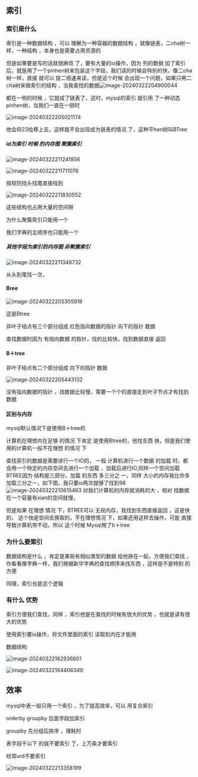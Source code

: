 

## 索引 

### 索引是什么 

索引是一种数据结构 ，可以 理解为一种容器的数据结构 ，就像链表，二cha树一样，一种结构 ，本身也是需要占用资源的



但是如果要是写的话就很麻烦 了，要有大量的io操作，因为 列的数据 加了索引 后，就是用了一个pinhen树来包装这个字段，我们读的时候会特别的快，像二cha树一样，直接 就可以 提二倍速来读，但是这个时候 会出现一个问题，如果只用二cha树来做索引的结构 ，当我查找的数据![image-20240322204900044](https://raw.githubusercontent.com/Eat-garlic/picture/master/CWZI/image-20240322204900044.png) 

都在一侧的时候 ，它就成了链表了，这时，mysql的索引 就引用 了一种动态 pinhen树，当我们一直在一侧时

![image-20240322205021174](https://raw.githubusercontent.com/Eat-garlic/picture/master/CWZI/image-20240322205021174.png)



他会将23给移上去，这样就不会出现成为链表的情况 了，这种平hen树叫BTree



##### id为索引 时候 的内存图  聚簇索引  

![image-20240322211241956](https://raw.githubusercontent.com/Eat-garlic/picture/master/CWZI/image-20240322211241956.png)

![image-20240322211711076](https://raw.githubusercontent.com/Eat-garlic/picture/master/CWZI/image-20240322211711076.png)

按规则找头找尾直接找到





![image-20240322211830552](https://raw.githubusercontent.com/Eat-garlic/picture/master/CWZI/image-20240322211830552.png)

这些结构也占用大量的空间呀	





为什么聚簇索引只能用一个

我们字典的主顺序也只能用一个



##### 其他字段为索引的内存图  非聚簇索引  

![image-20240322211348732](https://raw.githubusercontent.com/Eat-garlic/picture/master/CWZI/image-20240322211348732.png)

从头到尾找一次，

#### Bree

![image-20240322205305919](https://raw.githubusercontent.com/Eat-garlic/picture/master/CWZI/image-20240322205305919.png)

这是Btree

非叶子结点有三个部分组成  红色指向数据的指针  向下的指针  数据

查找数据时因为 有指向数据 的指针，找的比较快，找到数据直接 返回 



#### B＋tree

非叶子结点有二个部分组成    向下的指针  数据

![image-20240322205443132](https://raw.githubusercontent.com/Eat-garlic/picture/master/CWZI/image-20240322205443132.png)

没有指向数据的指针 ，找数据比较慢，需要一个个的直接走到叶子节点才有找到数据 





#### 区别与内存

mysql默认情况下是使用B＋tree的

计算机在理想内在足够 的情况 下肯定 是使用Btree的，他找东西 快，但是我们使用的计算机一般不在理想 的情况 下

查找索引的数据是需要进行一个IO的， 一般 计算机进行一个数据 的加载 时，都会用一个特定的内存空间去进行一个加载 ，加载后进行IO,同样一个空间加载 BTREE因为 结构是三部分，加载 的东西 多三分之 一，同样 大小的内存我比你多加载三分之一，如下图，我只要io两次就够了找到98![image-20240322210615463](https://raw.githubusercontent.com/Eat-garlic/picture/master/CWZI/image-20240322210615463.png) 对我们计算机的内存就消耗的大 ，相对 找数据在一个容量有xian的空间就慢，

但是如果 在理想 情况 下，BTREE可以 无视内存，我找到东西直接返回 ，这是快的， 这个快是空间去换取的，不在理想情况 下，如果还用这样去操作，可能 直接导致计算机带不动，所以 这个时候 Mysql用了b＋tree 











### 为什么要索引 

数据结构是什么 ，肯定是某些有相似类型的数据 给他排在一起，方便我们查找 ，你看看像字典一样，我们根据新华字典的查找顺序来找东西 ，这样是不是特别 的方便 

同理，索引也是这个逻辑





### 有什么 优势

索引方便我们查找，同样 ，索引他是在查找的时候有很大的优势 ，也就是读有很大的优势 



使用索引要io操作，将文件里面的索引 读取到内在才能用



数据结构 

![image-20240322182936601](https://raw.githubusercontent.com/Eat-garlic/picture/master/CWZI/image-20240322182936601.png)

![image-20240322184406349](https://raw.githubusercontent.com/Eat-garlic/picture/master/CWZI/image-20240322184406349.png)



## 效率 

mysql中表一般只用一个索引 ，为了提高效率，可以 用复合索引



orderby groupby 后面字段加索引 

groupby  先分组后排序 ，理耗时

表字段千以下 的就不要索引 了，上万条才要索引 

经常urd不要索引 

![image-20240322213358199](https://raw.githubusercontent.com/Eat-garlic/picture/master/CWZI/image-20240322213358199.png)